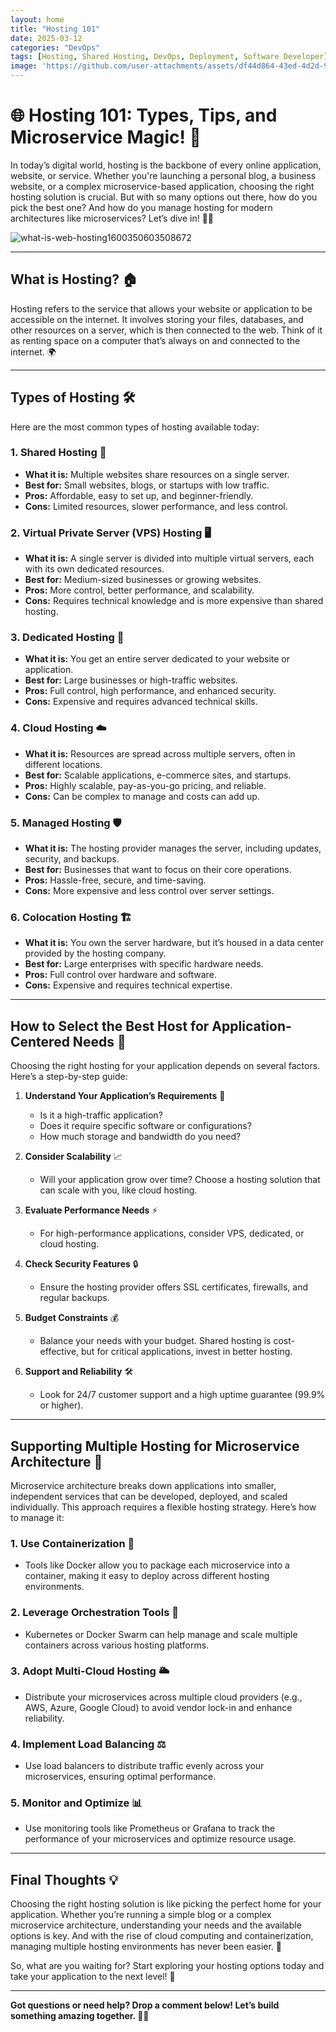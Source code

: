 ```yaml
---
layout: home
title: "Hosting 101"
date: 2025-03-12
categories: "DevOps"
tags: [Hosting, Shared Hosting, DevOps, Deployment, Software Developer]
image: 'https://github.com/user-attachments/assets/df44d864-43ed-4d2d-9741-151350753b4e'
---
```


# 🌐 **Hosting 101: Types, Tips, and Microservice Magic!** 🚀

In today’s digital world, hosting is the backbone of every online application, website, or service. Whether you're launching a personal blog, a business website, or a complex microservice-based application, choosing the right hosting solution is crucial. But with so many options out there, how do you pick the best one? And how do you manage hosting for modern architectures like microservices? Let’s dive in! 🏊‍♂️

![what-is-web-hosting1600350603508672](https://github.com/user-attachments/assets/df44d864-43ed-4d2d-9741-151350753b4e)

---

## **What is Hosting?** 🏠

Hosting refers to the service that allows your website or application to be accessible on the internet. It involves storing your files, databases, and other resources on a server, which is then connected to the web. Think of it as renting space on a computer that’s always on and connected to the internet. 🌍

---

## **Types of Hosting** 🛠️

Here are the most common types of hosting available today:

### 1. **Shared Hosting** 🤝
- **What it is:** Multiple websites share resources on a single server.
- **Best for:** Small websites, blogs, or startups with low traffic.
- **Pros:** Affordable, easy to set up, and beginner-friendly.
- **Cons:** Limited resources, slower performance, and less control.

### 2. **Virtual Private Server (VPS) Hosting** 🖥️
- **What it is:** A single server is divided into multiple virtual servers, each with its own dedicated resources.
- **Best for:** Medium-sized businesses or growing websites.
- **Pros:** More control, better performance, and scalability.
- **Cons:** Requires technical knowledge and is more expensive than shared hosting.

### 3. **Dedicated Hosting** 🏢
- **What it is:** You get an entire server dedicated to your website or application.
- **Best for:** Large businesses or high-traffic websites.
- **Pros:** Full control, high performance, and enhanced security.
- **Cons:** Expensive and requires advanced technical skills.

### 4. **Cloud Hosting** ☁️
- **What it is:** Resources are spread across multiple servers, often in different locations.
- **Best for:** Scalable applications, e-commerce sites, and startups.
- **Pros:** Highly scalable, pay-as-you-go pricing, and reliable.
- **Cons:** Can be complex to manage and costs can add up.

### 5. **Managed Hosting** 🛡️
- **What it is:** The hosting provider manages the server, including updates, security, and backups.
- **Best for:** Businesses that want to focus on their core operations.
- **Pros:** Hassle-free, secure, and time-saving.
- **Cons:** More expensive and less control over server settings.

### 6. **Colocation Hosting** 🏗️
- **What it is:** You own the server hardware, but it’s housed in a data center provided by the hosting company.
- **Best for:** Large enterprises with specific hardware needs.
- **Pros:** Full control over hardware and software.
- **Cons:** Expensive and requires technical expertise.

---

## **How to Select the Best Host for Application-Centered Needs** 🎯

Choosing the right hosting for your application depends on several factors. Here’s a step-by-step guide:

1. **Understand Your Application’s Requirements** 📝
   - Is it a high-traffic application?
   - Does it require specific software or configurations?
   - How much storage and bandwidth do you need?

2. **Consider Scalability** 📈
   - Will your application grow over time? Choose a hosting solution that can scale with you, like cloud hosting.

3. **Evaluate Performance Needs** ⚡
   - For high-performance applications, consider VPS, dedicated, or cloud hosting.

4. **Check Security Features** 🔒
   - Ensure the hosting provider offers SSL certificates, firewalls, and regular backups.

5. **Budget Constraints** 💰
   - Balance your needs with your budget. Shared hosting is cost-effective, but for critical applications, invest in better hosting.

6. **Support and Reliability** 🛠️
   - Look for 24/7 customer support and a high uptime guarantee (99.9% or higher).

---

## **Supporting Multiple Hosting for Microservice Architecture** 🧩

Microservice architecture breaks down applications into smaller, independent services that can be developed, deployed, and scaled individually. This approach requires a flexible hosting strategy. Here’s how to manage it:

### 1. **Use Containerization** 🐳
   - Tools like Docker allow you to package each microservice into a container, making it easy to deploy across different hosting environments.

### 2. **Leverage Orchestration Tools** 🎼
   - Kubernetes or Docker Swarm can help manage and scale multiple containers across various hosting platforms.

### 3. **Adopt Multi-Cloud Hosting** 🌥️
   - Distribute your microservices across multiple cloud providers (e.g., AWS, Azure, Google Cloud) to avoid vendor lock-in and enhance reliability.

### 4. **Implement Load Balancing** ⚖️
   - Use load balancers to distribute traffic evenly across your microservices, ensuring optimal performance.

### 5. **Monitor and Optimize** 📊
   - Use monitoring tools like Prometheus or Grafana to track the performance of your microservices and optimize resource usage.

---

## **Final Thoughts** 💡

Choosing the right hosting solution is like picking the perfect home for your application. Whether you’re running a simple blog or a complex microservice architecture, understanding your needs and the available options is key. And with the rise of cloud computing and containerization, managing multiple hosting environments has never been easier. 🌟

So, what are you waiting for? Start exploring your hosting options today and take your application to the next level! 🚀

---

**Got questions or need help? Drop a comment below! Let’s build something amazing together. 💬✨**
